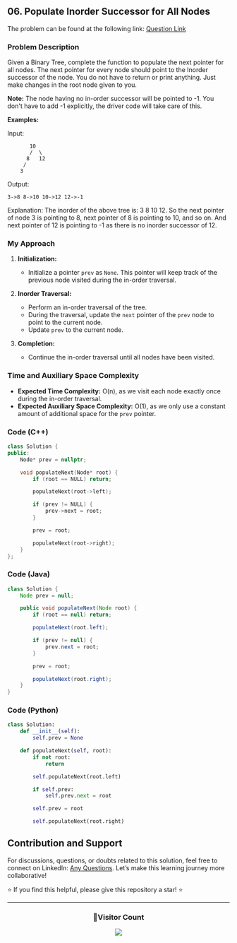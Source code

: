 ## 06. Populate Inorder Successor for All Nodes

The problem can be found at the following link: [Question Link](https://www.geeksforgeeks.org/problems/populate-inorder-successor-for-all-nodes/1)

### Problem Description

Given a Binary Tree, complete the function to populate the next pointer for all nodes. The next pointer for every node should point to the Inorder successor of the node. You do not have to return or print anything. Just make changes in the root node given to you.

**Note:** The node having no in-order successor will be pointed to -1. You don't have to add -1 explicitly, the driver code will take care of this.

**Examples:**

Input:

```
       10
       /  \
      8   12
     /
    3
```

Output:

```
3->8 8->10 10->12 12->-1
```

Explanation: The inorder of the above tree is: 3 8 10 12. So the next pointer of node 3 is pointing to 8, next pointer of 8 is pointing to 10, and so on. And next pointer of 12 is pointing to -1 as there is no inorder successor of 12.

### My Approach

1. **Initialization:**

   - Initialize a pointer `prev` as `None`. This pointer will keep track of the previous node visited during the in-order traversal.

2. **Inorder Traversal:**

   - Perform an in-order traversal of the tree.
   - During the traversal, update the `next` pointer of the `prev` node to point to the current node.
   - Update `prev` to the current node.

3. **Completion:**
   - Continue the in-order traversal until all nodes have been visited.

### Time and Auxiliary Space Complexity

- **Expected Time Complexity:** O(n), as we visit each node exactly once during the in-order traversal.
- **Expected Auxiliary Space Complexity:** O(1), as we only use a constant amount of additional space for the `prev` pointer.

### Code (C++)

```cpp
class Solution {
public:
    Node* prev = nullptr;

    void populateNext(Node* root) {
        if (root == NULL) return;

        populateNext(root->left);

        if (prev != NULL) {
            prev->next = root;
        }

        prev = root;

        populateNext(root->right);
    }
};
```

### Code (Java)

```java
class Solution {
    Node prev = null;

    public void populateNext(Node root) {
        if (root == null) return;

        populateNext(root.left);

        if (prev != null) {
            prev.next = root;
        }

        prev = root;

        populateNext(root.right);
    }
}
```

### Code (Python)

```python
class Solution:
    def __init__(self):
        self.prev = None

    def populateNext(self, root):
        if not root:
            return

        self.populateNext(root.left)

        if self.prev:
            self.prev.next = root

        self.prev = root

        self.populateNext(root.right)
```

## Contribution and Support

For discussions, questions, or doubts related to this solution, feel free to connect on LinkedIn: [Any Questions](https://www.linkedin.com/in/patel-hetkumar-sandipbhai-8b110525a/). Let’s make this learning journey more collaborative!

⭐ If you find this helpful, please give this repository a star! ⭐

---

<div align="center">
  <h3><b>📍Visitor Count</b></h3>
</div>

<p align="center">
  <img src="https://visitor-badge.laobi.icu/badge?page_id=Hunterdii.GeeksforGeeks-POTD" />
</p>
